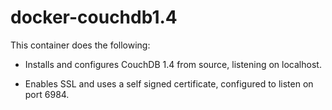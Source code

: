 docker-couchdb1.4
=================

This container does the following:

  - Installs and configures CouchDB 1.4 from source, listening on localhost.

  - Enables SSL and uses a self signed certificate, configured to listen on
    port 6984.
